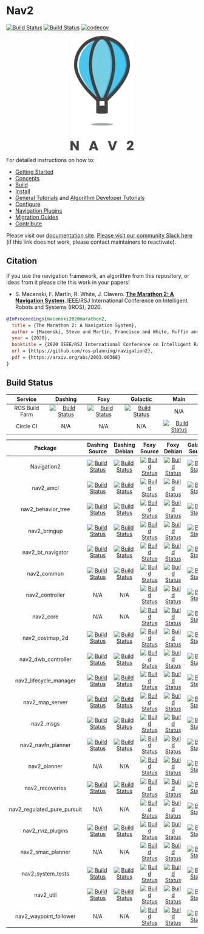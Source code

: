 # Nav2
[![Build Status](https://img.shields.io/docker/pulls/rosplanning/navigation2.svg?maxAge=2592000)](https://hub.docker.com/r/rosplanning/navigation2) [![Build Status](https://img.shields.io/docker/cloud/build/rosplanning/navigation2.svg?label=docker%20build)](https://hub.docker.com/r/rosplanning/navigation2) [![codecov](https://codecov.io/gh/ros-planning/navigation2/branch/main/graph/badge.svg)](https://codecov.io/gh/ros-planning/navigation2)

<p align="center">
  <img height="300" src="doc/nav2_logo.png" />
</p>

For detailed instructions on how to:
- [Getting Started](https://navigation.ros.org/getting_started/index.html)
- [Concepts](https://navigation.ros.org/concepts/index.html)
- [Build](https://navigation.ros.org/build_instructions/index.html#build)
- [Install](https://navigation.ros.org/build_instructions/index.html#install)
- [General Tutorials](https://navigation.ros.org/tutorials/index.html) and [Algorithm Developer Tutorials](https://navigation.ros.org/plugin_tutorials/index.html)
- [Configure](https://navigation.ros.org/configuration/index.html)
- [Navigation Plugins](https://navigation.ros.org/plugins/index.html)
- [Migration Guides](https://navigation.ros.org/migration/index.html)
- [Contribute](https://navigation.ros.org/contribute/index.html)

Please visit our [documentation site](https://navigation.ros.org/). [Please visit our community Slack here](https://join.slack.com/t/navigation2/shared_invite/zt-hu52lnnq-cKYjuhTY~sEMbZXL8p9tOw) (if this link does not work, please contact maintainers to reactivate).

## Citation

If you use the navigation framework, an algorithm from this repository, or ideas from it
please cite this work in your papers!

 - S. Macenski, F. Martín, R. White, J. Clavero. [**The Marathon 2: A Navigation System**](https://arxiv.org/abs/2003.00368). IEEE/RSJ International Conference on Intelligent Robots and Systems (IROS), 2020.
 
 ```bibtex
 @InProceedings{macenski2020marathon2,
   title = {The Marathon 2: A Navigation System},
   author = {Macenski, Steve and Martín, Francisco and White, Ruffin and Ginés Clavero, Jonatan},
   year = {2020},
   booktitle = {2020 IEEE/RSJ International Conference on Intelligent Robots and Systems (IROS)},
   url = {https://github.com/ros-planning/navigation2},
   pdf = {https://arxiv.org/abs/2003.00368}
 }
```

## Build Status

| Service | Dashing | Foxy  | Galactic | Main |
| :---: | :---: | :---: | :---: | :---: |
| ROS Build Farm | [![Build Status](http://build.ros2.org/job/Ddev__navigation2__ubuntu_bionic_amd64/badge/icon)](http://build.ros2.org/job/Ddev__navigation2__ubuntu_bionic_amd64/) | [![Build Status](http://build.ros2.org/job/Fdev__navigation2__ubuntu_focal_amd64/badge/icon)](http://build.ros2.org/job/Fdev__navigation2__ubuntu_focal_amd64/) |  [![Build Status](http://build.ros2.org/job/Gdev__navigation2__ubuntu_focal_amd64/badge/icon)](http://build.ros2.org/job/Gdev__navigation2__ubuntu_focal_amd64/) | N/A |
| Circle CI | N/A | N/A | N/A | [![Build Status](https://circleci.com/gh/ros-planning/navigation2/tree/main.svg?style=svg)](https://circleci.com/gh/ros-planning/navigation2/tree/main) |


| Package | Dashing Source | Dashing Debian | Foxy Source | Foxy Debian | Galactic Source | Galactic Debian |
| :---: | :---: | :---: | :---: | :---: | :---: | :---: |
| Navigation2 | [![Build Status](http://build.ros2.org/job/Dsrc_uB__navigation2__ubuntu_bionic__source/badge/icon)](http://build.ros2.org/job/Dsrc_uB__navigation2__ubuntu_bionic__source/) | [![Build Status](http://build.ros2.org/job/Dbin_uB64__navigation2__ubuntu_bionic_amd64__binary/badge/icon)](http://build.ros2.org/job/Dbin_uB64__navigation2__ubuntu_bionic_amd64__binary/) | [![Build Status](http://build.ros2.org/job/Fsrc_uF__navigation2__ubuntu_focal__source/badge/icon)](http://build.ros2.org/job/Fsrc_uF__navigation2__ubuntu_focal__source/) | [![Build Status](http://build.ros2.org/job/Fbin_uF64__navigation2__ubuntu_focal_amd64__binary/badge/icon)](http://build.ros2.org/job/Fbin_uF64__navigation2__ubuntu_focal_amd64__binary/) | [![Build Status](http://build.ros2.org/job/Gsrc_uF__navigation2__ubuntu_focal__source/badge/icon)](http://build.ros2.org/job/Gsrc_uF__navigation2__ubuntu_focal__source/) | [![Build Status](http://build.ros2.org/job/Gbin_uF64__navigation2__ubuntu_focal_amd64__binary/badge/icon)](http://build.ros2.org/job/Gbin_uF64__navigation2__ubuntu_focal_amd64__binary/) |
| nav2_amcl | [![Build Status](http://build.ros2.org/job/Dsrc_uB__nav2_amcl__ubuntu_bionic__source/badge/icon)](http://build.ros2.org/job/Dsrc_uB__nav2_amcl__ubuntu_bionic__source/) | [![Build Status](http://build.ros2.org/job/Dbin_uB64__nav2_amcl__ubuntu_bionic_amd64__binary/badge/icon)](http://build.ros2.org/job/Dbin_uB64__nav2_amcl__ubuntu_bionic_amd64__binary/) | [![Build Status](http://build.ros2.org/job/Fsrc_uF__nav2_amcl__ubuntu_focal__source/badge/icon)](http://build.ros2.org/job/Fsrc_uF__nav2_amcl__ubuntu_focal__source/) | [![Build Status](http://build.ros2.org/job/Fbin_uF64__nav2_amcl__ubuntu_focal_amd64__binary/badge/icon)](http://build.ros2.org/job/Fbin_uF64__nav2_amcl__ubuntu_focal_amd64__binary/) | [![Build Status](http://build.ros2.org/job/Gsrc_uF__nav2_amcl__ubuntu_focal__source/badge/icon)](http://build.ros2.org/job/Gsrc_uF__nav2_amcl__ubuntu_focal__source/) | [![Build Status](http://build.ros2.org/job/Gbin_uF64__nav2_amcl__ubuntu_focal_amd64__binary/badge/icon)](http://build.ros2.org/job/Gbin_uF64__nav2_amcl__ubuntu_focal_amd64__binary/) |
| nav2_behavior_tree | [![Build Status](http://build.ros2.org/job/Dsrc_uB__nav2_behavior_tree__ubuntu_bionic__source/badge/icon)](http://build.ros2.org/job/Dsrc_uB__nav2_behavior_tree__ubuntu_bionic__source/) | [![Build Status](http://build.ros2.org/job/Dbin_uB64__nav2_behavior_tree__ubuntu_bionic_amd64__binary/badge/icon)](http://build.ros2.org/job/Dbin_uB64__nav2_behavior_tree__ubuntu_bionic_amd64__binary/) | [![Build Status](http://build.ros2.org/job/Fsrc_uF__nav2_behavior_tree__ubuntu_focal__source/badge/icon)](http://build.ros2.org/job/Fsrc_uF__nav2_behavior_tree__ubuntu_focal__source/) | [![Build Status](http://build.ros2.org/job/Fbin_uF64__nav2_behavior_tree__ubuntu_focal_amd64__binary/badge/icon)](http://build.ros2.org/job/Fbin_uF64__nav2_behavior_tree__ubuntu_focal_amd64__binary/) | [![Build Status](http://build.ros2.org/job/Gsrc_uF__nav2_behavior_tree__ubuntu_focal__source/badge/icon)](http://build.ros2.org/job/Gsrc_uF__nav2_behavior_tree__ubuntu_focal__source/) | [![Build Status](http://build.ros2.org/job/Gbin_uF64__nav2_behavior_tree__ubuntu_focal_amd64__binary/badge/icon)](http://build.ros2.org/job/Gbin_uF64__nav2_behavior_tree__ubuntu_focal_amd64__binary/) |
| nav2_bringup | [![Build Status](http://build.ros2.org/job/Dsrc_uB__nav2_bringup__ubuntu_bionic__source/badge/icon)](http://build.ros2.org/job/Dsrc_uB__nav2_bringup__ubuntu_bionic__source/) | [![Build Status](http://build.ros2.org/job/Dbin_uB64__nav2_bringup__ubuntu_bionic_amd64__binary/badge/icon)](http://build.ros2.org/job/Dbin_uB64__nav2_bringup__ubuntu_bionic_amd64__binary/) | [![Build Status](http://build.ros2.org/job/Fsrc_uF__nav2_bringup__ubuntu_focal__source/badge/icon)](http://build.ros2.org/job/Fsrc_uF__nav2_bringup__ubuntu_focal__source/) | [![Build Status](http://build.ros2.org/job/Fbin_uF64__nav2_bringup__ubuntu_focal_amd64__binary/badge/icon)](http://build.ros2.org/job/Fbin_uF64__nav2_bringup__ubuntu_focal_amd64__binary/) | [![Build Status](http://build.ros2.org/job/Gsrc_uF__nav2_bringup__ubuntu_focal__source/badge/icon)](http://build.ros2.org/job/Gsrc_uF__nav2_bringup__ubuntu_focal__source/) | [![Build Status](http://build.ros2.org/job/Gbin_uF64__nav2_bringup__ubuntu_focal_amd64__binary/badge/icon)](http://build.ros2.org/job/Gbin_uF64__nav2_bringup__ubuntu_focal_amd64__binary/) |
| nav2_bt_navigator | [![Build Status](http://build.ros2.org/job/Dsrc_uB__nav2_bt_navigator__ubuntu_bionic__source/badge/icon)](http://build.ros2.org/job/Dsrc_uB__nav2_bt_navigator__ubuntu_bionic__source/) | [![Build Status](http://build.ros2.org/job/Dbin_uB64__nav2_bt_navigator__ubuntu_bionic_amd64__binary/badge/icon)](http://build.ros2.org/job/Dbin_uB64__nav2_bt_navigator__ubuntu_bionic_amd64__binary/) | [![Build Status](http://build.ros2.org/job/Fsrc_uF__nav2_bt_navigator__ubuntu_focal__source/badge/icon)](http://build.ros2.org/job/Fsrc_uF__nav2_bt_navigator__ubuntu_focal__source/) | [![Build Status](http://build.ros2.org/job/Fbin_uF64__nav2_bt_navigator__ubuntu_focal_amd64__binary/badge/icon)](http://build.ros2.org/job/Fbin_uF64__nav2_bt_navigator__ubuntu_focal_amd64__binary/) | [![Build Status](http://build.ros2.org/job/Gsrc_uF__nav2_bt_navigator__ubuntu_focal__source/badge/icon)](http://build.ros2.org/job/Gsrc_uF__nav2_bt_navigator__ubuntu_focal__source/) | [![Build Status](http://build.ros2.org/job/Gbin_uF64__nav2_bt_navigator__ubuntu_focal_amd64__binary/badge/icon)](http://build.ros2.org/job/Gbin_uF64__nav2_bt_navigator__ubuntu_focal_amd64__binary/) |
| nav2_common | [![Build Status](http://build.ros2.org/job/Dsrc_uB__nav2_common__ubuntu_bionic__source/badge/icon)](http://build.ros2.org/job/Dsrc_uB__nav2_common__ubuntu_bionic__source/) | [![Build Status](http://build.ros2.org/job/Dbin_uB64__nav2_common__ubuntu_bionic_amd64__binary/badge/icon)](http://build.ros2.org/job/Dbin_uB64__nav2_common__ubuntu_bionic_amd64__binary/) | [![Build Status](http://build.ros2.org/job/Fsrc_uF__nav2_common__ubuntu_focal__source/badge/icon)](http://build.ros2.org/job/Fsrc_uF__nav2_common__ubuntu_focal__source/) | [![Build Status](http://build.ros2.org/job/Fbin_uF64__nav2_common__ubuntu_focal_amd64__binary/badge/icon)](http://build.ros2.org/job/Fbin_uF64__nav2_common__ubuntu_focal_amd64__binary/) | [![Build Status](http://build.ros2.org/job/Gsrc_uF__nav2_common__ubuntu_focal__source/badge/icon)](http://build.ros2.org/job/Gsrc_uF__nav2_common__ubuntu_focal__source/) | [![Build Status](http://build.ros2.org/job/Gbin_uF64__nav2_common__ubuntu_focal_amd64__binary/badge/icon)](http://build.ros2.org/job/Gbin_uF64__nav2_common__ubuntu_focal_amd64__binary/) |
| nav2_controller | N/A | N/A | [![Build Status](http://build.ros2.org/job/Fsrc_uF__nav2_controller__ubuntu_focal__source/badge/icon)](http://build.ros2.org/job/Fsrc_uF__nav2_controller__ubuntu_focal__source/) | [![Build Status](http://build.ros2.org/job/Fbin_uF64__nav2_controller__ubuntu_focal_amd64__binary/badge/icon)](http://build.ros2.org/job/Fbin_uF64__nav2_controller__ubuntu_focal_amd64__binary/) | [![Build Status](http://build.ros2.org/job/Gsrc_uF__nav2_controller__ubuntu_focal__source/badge/icon)](http://build.ros2.org/job/Gsrc_uF__nav2_controller__ubuntu_focal__source/) | [![Build Status](http://build.ros2.org/job/Gbin_uF64__nav2_controller__ubuntu_focal_amd64__binary/badge/icon)](http://build.ros2.org/job/Gbin_uF64__nav2_controller__ubuntu_focal_amd64__binary/) |
| nav2_core | N/A | N/A | [![Build Status](http://build.ros2.org/job/Fsrc_uF__nav2_core__ubuntu_focal__source/badge/icon)](http://build.ros2.org/job/Fsrc_uF__nav2_core__ubuntu_focal__source/) | [![Build Status](http://build.ros2.org/job/Fbin_uF64__nav2_core__ubuntu_focal_amd64__binary/badge/icon)](http://build.ros2.org/job/Fbin_uF64__nav2_core__ubuntu_focal_amd64__binary/) | [![Build Status](http://build.ros2.org/job/Gsrc_uF__nav2_core__ubuntu_focal__source/badge/icon)](http://build.ros2.org/job/Gsrc_uF__nav2_core__ubuntu_focal__source/) | [![Build Status](http://build.ros2.org/job/Gbin_uF64__nav2_core__ubuntu_focal_amd64__binary/badge/icon)](http://build.ros2.org/job/Gbin_uF64__nav2_core__ubuntu_focal_amd64__binary/) |
| nav2_costmap_2d | [![Build Status](http://build.ros2.org/job/Dsrc_uB__nav2_costmap_2d__ubuntu_bionic__source/badge/icon)](http://build.ros2.org/job/Dsrc_uB__nav2_costmap_2d__ubuntu_bionic__source/) | [![Build Status](http://build.ros2.org/job/Dbin_uB64__nav2_costmap_2d__ubuntu_bionic_amd64__binary/badge/icon)](http://build.ros2.org/job/Dbin_uB64__nav2_costmap_2d__ubuntu_bionic_amd64__binary/) | [![Build Status](http://build.ros2.org/job/Fsrc_uF__nav2_costmap_2d__ubuntu_focal__source/badge/icon)](http://build.ros2.org/job/Fsrc_uF__nav2_costmap_2d__ubuntu_focal__source/) | [![Build Status](http://build.ros2.org/job/Fbin_uF64__nav2_costmap_2d__ubuntu_focal_amd64__binary/badge/icon)](http://build.ros2.org/job/Fbin_uF64__nav2_costmap_2d__ubuntu_focal_amd64__binary/) | [![Build Status](http://build.ros2.org/job/Gsrc_uF__nav2_costmap_2d__ubuntu_focal__source/badge/icon)](http://build.ros2.org/job/Gsrc_uF__nav2_costmap_2d__ubuntu_focal__source/) | [![Build Status](http://build.ros2.org/job/Gbin_uF64__nav2_costmap_2d__ubuntu_focal_amd64__binary/badge/icon)](http://build.ros2.org/job/Gbin_uF64__nav2_costmap_2d__ubuntu_focal_amd64__binary/) |
| nav2_dwb_controller | [![Build Status](http://build.ros2.org/job/Dsrc_uB__nav2_dwb_controller__ubuntu_bionic__source/badge/icon)](http://build.ros2.org/job/Dsrc_uB__nav2_dwb_controller__ubuntu_bionic__source/) | [![Build Status](http://build.ros2.org/job/Dbin_uB64__nav2_dwb_controller__ubuntu_bionic_amd64__binary/badge/icon)](http://build.ros2.org/job/Dbin_uB64__nav2_dwb_controller__ubuntu_bionic_amd64__binary/) | [![Build Status](http://build.ros2.org/job/Fsrc_uF__nav2_dwb_controller__ubuntu_focal__source/badge/icon)](http://build.ros2.org/job/Fsrc_uF__nav2_dwb_controller__ubuntu_focal__source/) | [![Build Status](http://build.ros2.org/job/Fbin_uF64__nav2_dwb_controller__ubuntu_focal_amd64__binary/badge/icon)](http://build.ros2.org/job/Fbin_uF64__nav2_dwb_controller__ubuntu_focal_amd64__binary/) | [![Build Status](http://build.ros2.org/job/Gsrc_uF__nav2_dwb_controller__ubuntu_focal__source/badge/icon)](http://build.ros2.org/job/Gsrc_uF__nav2_dwb_controller__ubuntu_focal__source/) | [![Build Status](http://build.ros2.org/job/Gbin_uF64__nav2_dwb_controller__ubuntu_focal_amd64__binary/badge/icon)](http://build.ros2.org/job/Gbin_uF64__nav2_dwb_controller__ubuntu_focal_amd64__binary/) |
| nav2_lifecycle_manager | [![Build Status](http://build.ros2.org/job/Dsrc_uB__nav2_lifecycle_manager__ubuntu_bionic__source/badge/icon)](http://build.ros2.org/job/Dsrc_uB__nav2_lifecycle_manager__ubuntu_bionic__source/) | [![Build Status](http://build.ros2.org/job/Dbin_uB64__nav2_lifecycle_manager__ubuntu_bionic_amd64__binary/badge/icon)](http://build.ros2.org/job/Dbin_uB64__nav2_lifecycle_manager__ubuntu_bionic_amd64__binary/) | [![Build Status](http://build.ros2.org/job/Fsrc_uF__nav2_lifecycle_manager__ubuntu_focal__source/badge/icon)](http://build.ros2.org/job/Fsrc_uF__nav2_lifecycle_manager__ubuntu_focal__source/) | [![Build Status](http://build.ros2.org/job/Fbin_uF64__nav2_lifecycle_manager__ubuntu_focal_amd64__binary/badge/icon)](http://build.ros2.org/job/Fbin_uF64__nav2_lifecycle_manager__ubuntu_focal_amd64__binary/) | [![Build Status](http://build.ros2.org/job/Gsrc_uF__nav2_lifecycle_manager__ubuntu_focal__source/badge/icon)](http://build.ros2.org/job/Gsrc_uF__nav2_lifecycle_manager__ubuntu_focal__source/) | [![Build Status](http://build.ros2.org/job/Gbin_uF64__nav2_lifecycle_manager__ubuntu_focal_amd64__binary/badge/icon)](http://build.ros2.org/job/Gbin_uF64__nav2_lifecycle_manager__ubuntu_focal_amd64__binary/) |
| nav2_map_server | [![Build Status](http://build.ros2.org/job/Dsrc_uB__nav2_map_server__ubuntu_bionic__source/badge/icon)](http://build.ros2.org/job/Dsrc_uB__nav2_map_server__ubuntu_bionic__source/) | [![Build Status](http://build.ros2.org/job/Dbin_uB64__nav2_map_server__ubuntu_bionic_amd64__binary/badge/icon)](http://build.ros2.org/job/Dbin_uB64__nav2_map_server__ubuntu_bionic_amd64__binary/) | [![Build Status](http://build.ros2.org/job/Fsrc_uF__nav2_map_server__ubuntu_focal__source/badge/icon)](http://build.ros2.org/job/Fsrc_uF__nav2_map_server__ubuntu_focal__source/) | [![Build Status](http://build.ros2.org/job/Fbin_uF64__nav2_map_server__ubuntu_focal_amd64__binary/badge/icon)](http://build.ros2.org/job/Fbin_uF64__nav2_map_server__ubuntu_focal_amd64__binary/) | [![Build Status](http://build.ros2.org/job/Gsrc_uF__nav2_map_server__ubuntu_focal__source/badge/icon)](http://build.ros2.org/job/Gsrc_uF__nav2_map_server__ubuntu_focal__source/) | [![Build Status](http://build.ros2.org/job/Gbin_uF64__nav2_map_server__ubuntu_focal_amd64__binary/badge/icon)](http://build.ros2.org/job/Gbin_uF64__nav2_map_server__ubuntu_focal_amd64__binary/) |
| nav2_msgs | [![Build Status](http://build.ros2.org/job/Dsrc_uB__nav2_msgs__ubuntu_bionic__source/badge/icon)](http://build.ros2.org/job/Dsrc_uB__nav2_msgs__ubuntu_bionic__source/) | [![Build Status](http://build.ros2.org/job/Dbin_uB64__nav2_msgs__ubuntu_bionic_amd64__binary/badge/icon)](http://build.ros2.org/job/Dbin_uB64__nav2_msgs__ubuntu_bionic_amd64__binary/) | [![Build Status](http://build.ros2.org/job/Fsrc_uF__nav2_msgs__ubuntu_focal__source/badge/icon)](http://build.ros2.org/job/Fsrc_uF__nav2_msgs__ubuntu_focal__source/) | [![Build Status](http://build.ros2.org/job/Fbin_uF64__nav2_msgs__ubuntu_focal_amd64__binary/badge/icon)](http://build.ros2.org/job/Fbin_uF64__nav2_msgs__ubuntu_focal_amd64__binary/) | [![Build Status](http://build.ros2.org/job/Gsrc_uF__nav2_msgs__ubuntu_focal__source/badge/icon)](http://build.ros2.org/job/Gsrc_uF__nav2_msgs__ubuntu_focal__source/) | [![Build Status](http://build.ros2.org/job/Gbin_uF64__nav2_msgs__ubuntu_focal_amd64__binary/badge/icon)](http://build.ros2.org/job/Gbin_uF64__nav2_msgs__ubuntu_focal_amd64__binary/) |
| nav2_navfn_planner | [![Build Status](http://build.ros2.org/job/Dsrc_uB__nav2_navfn_planner__ubuntu_bionic__source/badge/icon)](http://build.ros2.org/job/Dsrc_uB__nav2_navfn_planner__ubuntu_bionic__source/) | [![Build Status](http://build.ros2.org/job/Dbin_uB64__nav2_navfn_planner__ubuntu_bionic_amd64__binary/badge/icon)](http://build.ros2.org/job/Dbin_uB64__nav2_navfn_planner__ubuntu_bionic_amd64__binary/) | [![Build Status](http://build.ros2.org/job/Fsrc_uF__nav2_navfn_planner__ubuntu_focal__source/badge/icon)](http://build.ros2.org/job/Fsrc_uF__nav2_navfn_planner__ubuntu_focal__source/) | [![Build Status](http://build.ros2.org/job/Fbin_uF64__nav2_navfn_planner__ubuntu_focal_amd64__binary/badge/icon)](http://build.ros2.org/job/Fbin_uF64__nav2_navfn_planner__ubuntu_focal_amd64__binary/) | [![Build Status](http://build.ros2.org/job/Gsrc_uF__nav2_navfn_planner__ubuntu_focal__source/badge/icon)](http://build.ros2.org/job/Gsrc_uF__nav2_navfn_planner__ubuntu_focal__source/) | [![Build Status](http://build.ros2.org/job/Gbin_uF64__nav2_navfn_planner__ubuntu_focal_amd64__binary/badge/icon)](http://build.ros2.org/job/Gbin_uF64__nav2_navfn_planner__ubuntu_focal_amd64__binary/) |
| nav2_planner | N/A | N/A | [![Build Status](http://build.ros2.org/job/Fsrc_uF__nav2_planner__ubuntu_focal__source/badge/icon)](http://build.ros2.org/job/Fsrc_uF__nav2_planner__ubuntu_focal__source/) | [![Build Status](http://build.ros2.org/job/Fbin_uF64__nav2_planner__ubuntu_focal_amd64__binary/badge/icon)](http://build.ros2.org/job/Fbin_uF64__nav2_planner__ubuntu_focal_amd64__binary/) | [![Build Status](http://build.ros2.org/job/Gsrc_uF__nav2_planner__ubuntu_focal__source/badge/icon)](http://build.ros2.org/job/Gsrc_uF__nav2_planner__ubuntu_focal__source/) | [![Build Status](http://build.ros2.org/job/Gbin_uF64__nav2_planner__ubuntu_focal_amd64__binary/badge/icon)](http://build.ros2.org/job/Gbin_uF64__nav2_planner__ubuntu_focal_amd64__binary/) |
| nav2_recoveries | [![Build Status](http://build.ros2.org/job/Dsrc_uB__nav2_recoveries__ubuntu_bionic__source/badge/icon)](http://build.ros2.org/job/Dsrc_uB__nav2_recoveries__ubuntu_bionic__source/) | [![Build Status](http://build.ros2.org/job/Dbin_uB64__nav2_recoveries__ubuntu_bionic_amd64__binary/badge/icon)](http://build.ros2.org/job/Dbin_uB64__nav2_recoveries__ubuntu_bionic_amd64__binary/) | [![Build Status](http://build.ros2.org/job/Fsrc_uF__nav2_recoveries__ubuntu_focal__source/badge/icon)](http://build.ros2.org/job/Fsrc_uF__nav2_recoveries__ubuntu_focal__source/) | [![Build Status](http://build.ros2.org/job/Fbin_uF64__nav2_recoveries__ubuntu_focal_amd64__binary/badge/icon)](http://build.ros2.org/job/Fbin_uF64__nav2_recoveries__ubuntu_focal_amd64__binary/) | [![Build Status](http://build.ros2.org/job/Gsrc_uF__nav2_recoveries__ubuntu_focal__source/badge/icon)](http://build.ros2.org/job/Gsrc_uF__nav2_recoveries__ubuntu_focal__source/) | [![Build Status](http://build.ros2.org/job/Gbin_uF64__nav2_recoveries__ubuntu_focal_amd64__binary/badge/icon)](http://build.ros2.org/job/Gbin_uF64__nav2_recoveries__ubuntu_focal_amd64__binary/) |
| nav2_regulated_pure_pursuit | N/A | N/A | [![Build Status](http://build.ros2.org/job/Fsrc_uF__nav2_regulated_pure_pursuit_controller__ubuntu_focal__source/badge/icon)](http://build.ros2.org/job/Fsrc_uF__nav2_regulated_pure_pursuit_controller__ubuntu_focal__source/) | [![Build Status](http://build.ros2.org/job/Fbin_uF64__nav2_regulated_pure_pursuit_controller__ubuntu_focal_amd64__binary/badge/icon)](https://build.ros2.org/job/Fbin_uF64__nav2_regulated_pure_pursuit_controller__ubuntu_focal_amd64__binary/) | [![Build Status](http://build.ros2.org/job/Gsrc_uF__nav2_regulated_pure_pursuit_controller__ubuntu_focal__source/badge/icon)](http://build.ros2.org/job/Gsrc_uF__nav2_regulated_pure_pursuit_controller__ubuntu_focal__source/) | [![Build Status](http://build.ros2.org/job/Gbin_uF64__nav2_regulated_pure_pursuit_controller__ubuntu_focal_amd64__binary/badge/icon)](https://build.ros2.org/job/Gbin_uF64__nav2_regulated_pure_pursuit_controller__ubuntu_focal_amd64__binary/) |
| nav2_rviz_plugins | [![Build Status](http://build.ros2.org/job/Dsrc_uB__nav2_rviz_plugins__ubuntu_bionic__source/badge/icon)](http://build.ros2.org/job/Dsrc_uB__nav2_rviz_plugins__ubuntu_bionic__source/) | [![Build Status](http://build.ros2.org/job/Dbin_uB64__nav2_rviz_plugins__ubuntu_bionic_amd64__binary/badge/icon)](http://build.ros2.org/job/Dbin_uB64__nav2_rviz_plugins__ubuntu_bionic_amd64__binary/) | [![Build Status](http://build.ros2.org/job/Fsrc_uF__nav2_rviz_plugins__ubuntu_focal__source/badge/icon)](http://build.ros2.org/job/Fsrc_uF__nav2_rviz_plugins__ubuntu_focal__source/) | [![Build Status](http://build.ros2.org/job/Fbin_uF64__nav2_rviz_plugins__ubuntu_focal_amd64__binary/badge/icon)](http://build.ros2.org/job/Fbin_uF64__nav2_rviz_plugins__ubuntu_focal_amd64__binary/) | [![Build Status](http://build.ros2.org/job/Gsrc_uF__nav2_rviz_plugins__ubuntu_focal__source/badge/icon)](http://build.ros2.org/job/Gsrc_uF__nav2_rviz_plugins__ubuntu_focal__source/) | [![Build Status](http://build.ros2.org/job/Gbin_uF64__nav2_rviz_plugins__ubuntu_focal_amd64__binary/badge/icon)](http://build.ros2.org/job/Gbin_uF64__nav2_rviz_plugins__ubuntu_focal_amd64__binary/)
| nav2_smac_planner | N/A | N/A | [![Build Status](http://build.ros2.org/job/Fsrc_uF__smac_planner__ubuntu_focal__source/badge/icon)](http://build.ros2.org/job/Fsrc_uF__smac_planner__ubuntu_focal__source/) | [![Build Status](http://build.ros2.org/job/Fbin_uF64__smac_planner__ubuntu_focal_amd64__binary/badge/icon)](http://build.ros2.org/job/Fbin_uF64__smac_planner__ubuntu_focal_amd64__binary/) | [![Build Status](http://build.ros2.org/job/Gsrc_uF__nav2_smac_planner__ubuntu_focal__source/badge/icon)](http://build.ros2.org/job/Gsrc_uF__nav2_smac_planner__ubuntu_focal__source/) | [![Build Status](http://build.ros2.org/job/Gbin_uF64__nav2_smac_planner__ubuntu_focal_amd64__binary/badge/icon)](http://build.ros2.org/job/Gbin_uF64__nav2_smac_planner__ubuntu_focal_amd64__binary/) |
| nav2_system_tests | [![Build Status](http://build.ros2.org/job/Dsrc_uB__nav2_system_tests__ubuntu_bionic__source/badge/icon)](http://build.ros2.org/job/Dsrc_uB__nav2_system_tests__ubuntu_bionic__source/) | [![Build Status](http://build.ros2.org/job/Dbin_uB64__nav2_system_tests__ubuntu_bionic_amd64__binary/badge/icon)](http://build.ros2.org/job/Dbin_uB64__nav2_system_tests__ubuntu_bionic_amd64__binary/) | [![Build Status](http://build.ros2.org/job/Fsrc_uF__nav2_system_tests__ubuntu_focal__source/badge/icon)](http://build.ros2.org/job/Fsrc_uF__nav2_system_tests__ubuntu_focal__source/) | [![Build Status](http://build.ros2.org/job/Fbin_uF64__nav2_system_tests__ubuntu_focal_amd64__binary/badge/icon)](http://build.ros2.org/job/Fbin_uF64__nav2_system_tests__ubuntu_focal_amd64__binary/) | [![Build Status](http://build.ros2.org/job/Gsrc_uF__nav2_system_tests__ubuntu_focal__source/badge/icon)](http://build.ros2.org/job/Gsrc_uF__nav2_system_tests__ubuntu_focal__source/) | [![Build Status](http://build.ros2.org/job/Gbin_uF64__nav2_system_tests__ubuntu_focal_amd64__binary/badge/icon)](http://build.ros2.org/job/Gbin_uF64__nav2_system_tests__ubuntu_focal_amd64__binary/) |
| nav2_util | [![Build Status](http://build.ros2.org/job/Dsrc_uB__nav2_util__ubuntu_bionic__source/badge/icon)](http://build.ros2.org/job/Dsrc_uB__nav2_util__ubuntu_bionic__source/) | [![Build Status](http://build.ros2.org/job/Dbin_uB64__nav2_util__ubuntu_bionic_amd64__binary/badge/icon)](http://build.ros2.org/job/Dbin_uB64__nav2_util__ubuntu_bionic_amd64__binary/) | [![Build Status](http://build.ros2.org/job/Fsrc_uF__nav2_util__ubuntu_focal__source/badge/icon)](http://build.ros2.org/job/Fsrc_uF__nav2_util__ubuntu_focal__source/) | [![Build Status](http://build.ros2.org/job/Fbin_uF64__nav2_util__ubuntu_focal_amd64__binary/badge/icon)](http://build.ros2.org/job/Fbin_uF64__nav2_util__ubuntu_focal_amd64__binary/) | [![Build Status](http://build.ros2.org/job/Gsrc_uF__nav2_util__ubuntu_focal__source/badge/icon)](http://build.ros2.org/job/Gsrc_uF__nav2_util__ubuntu_focal__source/) | [![Build Status](http://build.ros2.org/job/Gbin_uF64__nav2_util__ubuntu_focal_amd64__binary/badge/icon)](http://build.ros2.org/job/Gbin_uF64__nav2_util__ubuntu_focal_amd64__binary/) |
| nav2_waypoint_follower | N/A | N/A | [![Build Status](http://build.ros2.org/job/Fsrc_uF__nav2_waypoint_follower__ubuntu_focal__source/badge/icon)](http://build.ros2.org/job/Fsrc_uF__nav2_waypoint_follower__ubuntu_focal__source/) | [![Build Status](http://build.ros2.org/job/Fbin_uF64__nav2_waypoint_follower__ubuntu_focal_amd64__binary/badge/icon)](http://build.ros2.org/job/Fbin_uF64__nav2_waypoint_follower__ubuntu_focal_amd64__binary/) | [![Build Status](http://build.ros2.org/job/Gsrc_uF__nav2_waypoint_follower__ubuntu_focal__source/badge/icon)](http://build.ros2.org/job/Gsrc_uF__nav2_waypoint_follower__ubuntu_focal__source/) | [![Build Status](http://build.ros2.org/job/Gbin_uF64__nav2_waypoint_follower__ubuntu_focal_amd64__binary/badge/icon)](http://build.ros2.org/job/Gbin_uF64__nav2_waypoint_follower__ubuntu_focal_amd64__binary/) |
